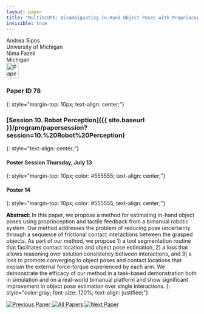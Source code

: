 ```yaml
---
layout: paper
title: "MultiSCOPE: Disambiguating In-Hand Object Poses with Proprioception and Tactile Feedback"
invisible: true
---
```

<div class="paper-authors">
<div class="paper-author-box">
    <div class="paper-author-name">Andrea Sipos</div>
    <div class="paper-author-uni">University of Michigan</div>
</div>
<div class="paper-author-box">
    <div class="paper-author-name">Nima Fazeli</div>
    <div class="paper-author-uni">Michigan</div>
</div>

</div><div class="paper-pdf">
<div> <a href="http://www.roboticsproceedings.org/rss19/p078.pdf"><img src="{{ site.baseurl }}/images/paper_link.png" alt="Paper Website" width = "33"  height = "40"/></a> </div>
</div>

### Paper ID 78
{: style="margin-top: 10px; text-align: center;"}

### [Session 10. Robot Perception]({{ site.baseurl }}/program/papersession?session=10.%20Robot%20Perception)
{: style="text-align: center;"}

#### Poster Session Thursday, July 13
{: style="margin-top: 10px; color: #555555; text-align: center;"}

#### Poster 14
{: style="margin-top: 10px; color: #555555; text-align: center;"}

<b style="color: black;">Abstract: </b>In this paper, we propose a method for estimating in-hand object poses using proprioception and tactile feedback from a bimanual robotic system. Our method addresses the problem of reducing pose uncertainty through a sequence of frictional contact interactions between the grasped objects. As part of our method, we propose 1) a tool segmentation routine that facilitates contact location and object pose estimation, 2) a loss that allows reasoning over solution consistency between interactions, and 3) a loss to promote converging to object poses and contact locations that explain the external force-torque experienced by each arm. We demonstrate the efficacy of our method in a task-based demonstration both in simulation and on a real-world bimanual platform and show significant improvement in object pose estimation over single interactions.
{: style="color:gray; font-size: 120%; text-align: justified;"}


<div class="paper-menu">
<a href="{{ site.baseurl }}/program/papers/077/"> <img src="{{ site.baseurl }}/images/previous_paper_icon.png" alt="Previous Paper" title="Previous Paper"/> </a>
<a href="{{ site.baseurl }}/program/papers"><img src="{{ site.baseurl }}/images/overview_icon.png" alt="All Papers" title="All Papers"/> </a>
<a href="{{ site.baseurl }}/program/papers/079/"> <img src="{{ site.baseurl }}/images/next_paper_icon.png" alt="Next Paper" title="Next Paper"/> </a>

</div>
